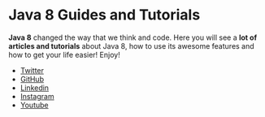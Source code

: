 # Java 8 Guides and Tutorials

**Java 8**  changed the way that we think and code. Here you will see a **lot of articles and tutorials**
about Java 8, how to use its awesome features and how to get your life easier! Enjoy!

- [Twitter](https://twitter.com/_alex_gama)
- [GitHub](https://github.com/alexandregama)
- [Linkedin](https://www.linkedin.com/in/alexandregama/)
- [Instagram](https://www.instagram.com/_alex_gama)
- [Youtube](https://www.youtube.com/channel/UCn09BXJXOCPLARsqNvxEFuw)
